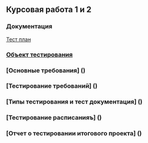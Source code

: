## Курсовая работа 1 и 2

### Документация

[Тест план](https://github.com/ELvovo7/-1-2-Skypro-/blob/main/docs/Тест%20план.md)

### [Объект тестирования](https://github.com/ELvovo7/-1-2-Skypro-/blob/main/docs/Объект%20тестирования.md)

### [Основные требования] ()

### [Тестирование требований] ()

### [Типы тестирования и тест документация] ()

### [Тестирование расписанияъ] ()

### [Отчет о тестировании итогового проекта] ()
